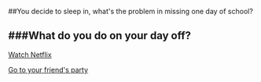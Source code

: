 ##You decide to sleep in, what's the problem in missing one day of school?  

###What do you do on your day off?
---  
[Watch Netflix](netflix.md)  

[Go to your friend's party](party.md)